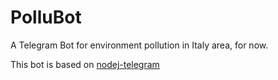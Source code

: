 # PolluBot #

A Telegram Bot for environment pollution in Italy area, for now.

This bot is based on [nodej-telegram](https://github.com/yagop/node-telegram-bot-api)
